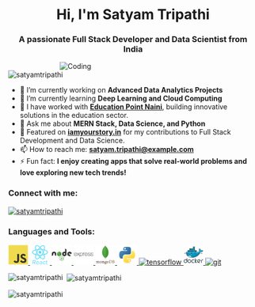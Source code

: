 <h1 align="center">Hi, I'm Satyam Tripathi</h1>
<h3 align="center">A passionate Full Stack Developer and Data Scientist from India</h3>

<img align="right" alt="Coding" width="400" src="https://cdn.dribbble.com/users/1162077/screenshots/3848914/programmer.gif">

<p align="left"> 
  <img src="https://komarev.com/ghpvc/?username=satyamtripathi&label=Profile%20views&color=0e75b6&style=flat" alt="satyamtripathi" />
</p>

- 🌱 I’m currently working on **Advanced Data Analytics Projects**
- 🔭 I’m currently learning **Deep Learning and Cloud Computing**
- 💼 I have worked with **[Education Point Naini](http://www.educationpointnaini.in/)**, building innovative solutions in the education sector.
- 💬 Ask me about **MERN Stack, Data Science, and Python**
- 🌟 Featured on **[iamyourstory.in](http://www.iamyourstory.in/)** for my contributions to Full Stack Development and Data Science.
- 📫 How to reach me: **satyam.tripathi@example.com**
- ⚡ Fun fact: **I enjoy creating apps that solve real-world problems and love exploring new tech trends!**

<h3 align="left">Connect with me:</h3>
<p align="left">
  <a href="https://linkedin.com/in/satyamtripathi" target="blank">
    <img align="center" src="https://raw.githubusercontent.com/rahuldkjain/github-profile-readme-generator/master/src/images/icons/Social/linked-in-alt.svg" alt="satyamtripathi" height="30" width="40" />
  </a>
</p>

<h3 align="left">Languages and Tools:</h3>
<p align="left">
  <a href="https://developer.mozilla.org/en-US/docs/Web/JavaScript" target="_blank" rel="noreferrer"> 
    <img src="https://raw.githubusercontent.com/devicons/devicon/master/icons/javascript/javascript-original.svg" alt="javascript" width="40" height="40"/> 
  </a>
  <a href="https://reactjs.org/" target="_blank" rel="noreferrer">
    <img src="https://raw.githubusercontent.com/devicons/devicon/master/icons/react/react-original-wordmark.svg" alt="react" width="40" height="40"/>
  </a>
  <a href="https://nodejs.org/" target="_blank" rel="noreferrer">
    <img src="https://raw.githubusercontent.com/devicons/devicon/master/icons/nodejs/nodejs-original-wordmark.svg" alt="nodejs" width="40" height="40"/>
  </a>
  <a href="https://expressjs.com/" target="_blank" rel="noreferrer">
    <img src="https://raw.githubusercontent.com/devicons/devicon/master/icons/express/express-original-wordmark.svg" alt="express" width="40" height="40"/>
  </a>
  <a href="https://www.mongodb.com/" target="_blank" rel="noreferrer">
    <img src="https://raw.githubusercontent.com/devicons/devicon/master/icons/mongodb/mongodb-original-wordmark.svg" alt="mongodb" width="40" height="40"/>
  </a>
  <a href="https://www.python.org" target="_blank" rel="noreferrer"> 
    <img src="https://raw.githubusercontent.com/devicons/devicon/master/icons/python/python-original.svg" alt="python" width="40" height="40"/> 
  </a>
  <a href="https://www.tensorflow.org/" target="_blank" rel="noreferrer">
    <img src="https://www.vectorlogo.zone/logos/tensorflow/tensorflow-icon.svg" alt="tensorflow" width="40" height="40"/>
  </a>
  <a href="https://www.docker.com/" target="_blank" rel="noreferrer">
    <img src="https://raw.githubusercontent.com/devicons/devicon/master/icons/docker/docker-original-wordmark.svg" alt="docker" width="40" height="40"/>
  </a>
  <a href="https://git-scm.com/" target="_blank" rel="noreferrer">
    <img src="https://www.vectorlogo.zone/logos/git-scm/git-scm-icon.svg" alt="git" width="40" height="40"/>
  </a>
</p>

<p>
  <img align="left" src="https://github-readme-stats.vercel.app/api/top-langs?username=satyamtripathi&show_icons=true&locale=en&layout=compact" alt="satyamtripathi" />
</p>
<p>&nbsp;
  <img align="center" src="https://github-readme-stats.vercel.app/api?username=satyamtripathi&show_icons=true&locale=en" alt="satyamtripathi" />
</p>
<p>
  <img align="center" src="https://github-readme-streak-stats.herokuapp.com/?user=satyamtripathi&" alt="satyamtripathi" />
</p>
